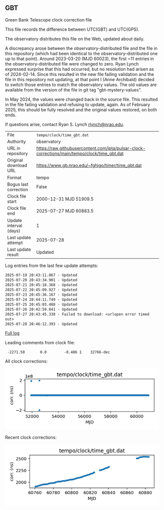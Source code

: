 
## GBT

Green Bank Telescope clock correction file

This file records the difference between UTC(GBT) and UTC(GPS).

The observatory distributes this file on the Web, updated about daily.

A discrepancy arose between the observatory-distributed file and the
file in this repository (which had been identical to the 
observatory-distributed one up to that point). Around 
2023-03-20 (MJD 60023), the first ~11 entries in the 
observatory-distributed file were changed to zero.
Ryan Lynch expressed surprise that this had occurred, but no
resolution had arisen as of 2024-02-14. Since this resulted in
the new file failing validation and the file in this repository
not updating, at that point I (Anne Archibald) decided to
switch those entries to match the observatory values. The old values
are available from the version of the file in git tag 
"gbt-mystery-values".

In May 2024, the values were changed back in the source file.
This resulted in the file failing validation and refusing to update,
again. As of February 2025, this should be fully resolved and the
original values restored, on both ends.

If questions arise, contact Ryan S. Lynch <rlynch@nrao.edu>.

|     |     |
|:--- |:--- |
| File | `tempo/clock/time_gbt.dat` |
| Authority | observatory |
| URL in repository | <https://raw.githubusercontent.com/ipta/pulsar-clock-corrections/main/tempo/clock/time_gbt.dat> |
| Original download URL | <https://www.gb.nrao.edu/~fghigo/timer/time_gbt.dat> |
| Format | tempo |
| Bogus last correction | False |
| Clock file start | 2000-12-31 MJD 51909.5 |
| Clock file end | 2025-07-27 MJD 60883.5 |
| Update interval (days) | 1 |
| Last update attempt | 2025-07-28 |
| Last update result | Updated |

Log entries from the last few update attempts:
```
2025-07-19 20:43:11.867 - Updated
2025-07-20 20:43:34.901 - Updated
2025-07-21 20:45:18.368 - Updated
2025-07-22 20:45:09.927 - Updated
2025-07-23 20:45:36.167 - Updated
2025-07-24 20:44:11.749 - Updated
2025-07-25 20:45:03.488 - Updated
2025-07-26 20:42:59.841 - Updated
2025-07-27 20:43:45.338 - Failed to download: <urlopen error timed out>
2025-07-28 20:46:12.393 - Updated
```
[Full log](https://raw.githubusercontent.com/ipta/pulsar-clock-corrections/main/log/tempo/clock/time_gbt.dat.log)

Leading comments from clock file:

     -2271.50       0.0        -0.486 1    32766-dec



All clock corrections:

![plot of all clock corrections](time_gbt.dat.png "All corrections")

Recent clock corrections:

![plot of recent clock corrections](time_gbt.dat.short.png "Recent corrections")


